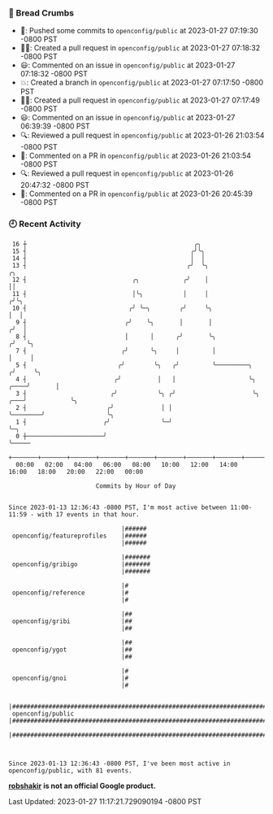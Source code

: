### 🍞 Bread Crumbs

 * 🚢: Pushed some commits to `openconfig/public` at 2023-01-27 07:19:30 -0800 PST
 * ✍🏼: Created a pull request in `openconfig/public` at 2023-01-27 07:18:32 -0800 PST
 * 😃: Commented on an issue in `openconfig/public` at 2023-01-27 07:18:32 -0800 PST
 * 💥: Created a branch in `openconfig/public` at 2023-01-27 07:17:50 -0800 PST
 * ✍🏼: Created a pull request in `openconfig/public` at 2023-01-27 07:17:49 -0800 PST
 * 😃: Commented on an issue in `openconfig/public` at 2023-01-27 06:39:39 -0800 PST
 * 🔍: Reviewed a pull request in  `openconfig/public` at 2023-01-26 21:03:54 -0800 PST
 * 💬: Commented on a PR in  `openconfig/public` at 2023-01-26 21:03:54 -0800 PST
 * 🔍: Reviewed a pull request in  `openconfig/public` at 2023-01-26 20:47:32 -0800 PST
 * 💬: Commented on a PR in  `openconfig/public` at 2023-01-26 20:45:39 -0800 PST

### 🕘 Recent Activity
```
 16 ┼                                              ╭╮
 15 ┤                                             ╭╯╰╮
 14 ┤                                             │  │
 13 ┤                                            ╭╯  ╰╮                                   ╭╮
 12 ┤                             ╭╮            ╭╯    │                                   ││
 11 ┤                             │╰╮           │     │                                  ╭╯╰╮
 10 ┤                            ╭╯ ╰─╮        ╭╯     ╰╮                                 │  │
  9 ┤                           ╭╯    ╰╮       │       │                                ╭╯  │
  8 ┤                           │      │      ╭╯       ╰╮                              ╭╯   ╰╮
  7 ┤                          ╭╯      ╰╮     │         │                              │     │
  5 ┤                         ╭╯        ╰╮   ╭╯         ╰─────────╮                   ╭╯     ╰╮
  4 ┤                        ╭╯          │   │                    ╰╮             ╭────╯       │
  3 ┤                       ╭╯           ╰╮ ╭╯                     ╰╮        ╭───╯            ╰╮
  2 ┤                      ╭╯             │ │                       ╰────────╯                 ╰╮
  1 ┤                     ╭╯              ╰─╯                                                   ╰─╮
  0 ┼─────────────────────╯                                                                       ╰─────
    +───────+───────+───────+───────+───────+───────+───────+───────+───────+───────+───────+───────+────
  00:00   02:00   04:00   06:00   08:00   10:00   12:00   14:00   16:00   18:00   20:00   22:00   00:00   

						Commits by Hour of Day


Since 2023-01-13 12:36:43 -0800 PST, I'm most active between 11:00-11:59 - with 17 events in that hour.

```



```
                               |######
 openconfig/featureprofiles    |######
                               |######

                               |#######
 openconfig/gribigo            |#######
                               |#######

                               |#
 openconfig/reference          |#
                               |#

                               |##
 openconfig/gribi              |##
                               |##

                               |##
 openconfig/ygot               |##
                               |##

                               |#
 openconfig/gnoi               |#
                               |#

                               |#################################################################################
 openconfig/public             |#################################################################################
                               |#################################################################################



Since 2023-01-13 12:36:43 -0800 PST, I've been most active in openconfig/public, with 81 events.

```
**[robshakir](mailto:robjs@google.com) is not an official Google product.**  


Last Updated: 2023-01-27 11:17:21.729090194 -0800 PST
